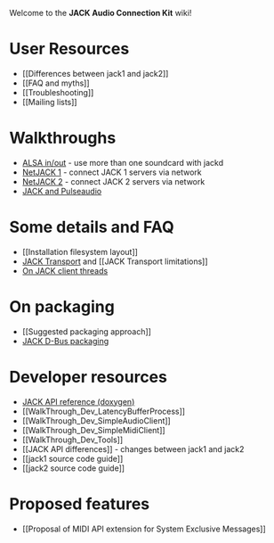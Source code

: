 Welcome to the **JACK Audio Connection Kit** wiki! 

# User Resources
*  [[Differences between jack1 and jack2]]
*  [[FAQ and myths]]
*  [[Troubleshooting]]
*  [[Mailing lists]]

# Walkthroughs
*  [ALSA in/out](wiki/WalkThrough_User_AlsaInOut) - use more than one soundcard with jackd
*  [NetJACK 1](wiki/WalkThrough_User_NetJack) - connect JACK 1 servers via network
*  [NetJACK 2](wiki/WalkThrough_User_NetJack2) - connect JACK 2 servers via network
*  [JACK and Pulseaudio](wiki/WalkThrough_User_PulseOnJack)

# Some details and FAQ
*  [[Installation filesystem layout]]
*  [JACK Transport](wiki/TransportSupport) and [[JACK Transport limitations]]
*  [On JACK client threads](wiki/WalkThrough_User_ClientThreads)

# On packaging
*  [[Suggested packaging approach]]
*  [JACK D-Bus packaging](wiki/JACK-DBus-packaging)

# Developer resources
*  [JACK API reference (doxygen)](http://jackaudio.github.io/api/)
*  [[WalkThrough_Dev_LatencyBufferProcess]]
*  [[WalkThrough_Dev_SimpleAudioClient]]
*  [[WalkThrough_Dev_SimpleMidiClient]]
*  [[WalkThrough_Dev_Tools]]
*  [[JACK API differences]] - changes between jack1 and jack2
*  [[jack1 source code guide]]
*  [[jack2 source code guide]]

# Proposed features
*  [[Proposal of MIDI API extension for System Exclusive Messages]]

